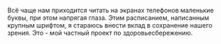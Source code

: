 Всё чаще нам приходится читать на экранах телефонов маленькие буквы, при этом напрягая глаза.
Этим расписанием, написанным крупным шрифтом, я стараюсь внести вклад в сохранение нашего зрения. Это - мой частный проект по здоровьесбережению.
